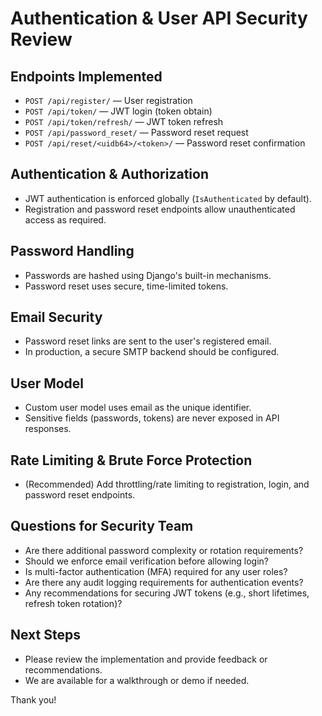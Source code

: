 # Authentication & User API Security Review

## Endpoints Implemented
- `POST /api/register/` — User registration
- `POST /api/token/` — JWT login (token obtain)
- `POST /api/token/refresh/` — JWT token refresh
- `POST /api/password_reset/` — Password reset request
- `POST /api/reset/<uidb64>/<token>/` — Password reset confirmation

## Authentication & Authorization
- JWT authentication is enforced globally (`IsAuthenticated` by default).
- Registration and password reset endpoints allow unauthenticated access as required.

## Password Handling
- Passwords are hashed using Django's built-in mechanisms.
- Password reset uses secure, time-limited tokens.

## Email Security
- Password reset links are sent to the user's registered email.
- In production, a secure SMTP backend should be configured.

## User Model
- Custom user model uses email as the unique identifier.
- Sensitive fields (passwords, tokens) are never exposed in API responses.

## Rate Limiting & Brute Force Protection
- (Recommended) Add throttling/rate limiting to registration, login, and password reset endpoints.

## Questions for Security Team
- Are there additional password complexity or rotation requirements?
- Should we enforce email verification before allowing login?
- Is multi-factor authentication (MFA) required for any user roles?
- Are there any audit logging requirements for authentication events?
- Any recommendations for securing JWT tokens (e.g., short lifetimes, refresh token rotation)?

## Next Steps
- Please review the implementation and provide feedback or recommendations.
- We are available for a walkthrough or demo if needed.

Thank you! 